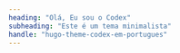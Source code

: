 ```yaml
---
heading: "Olá, Eu sou o Codex"
subheading: "Este é um tema minimalista" 
handle: "hugo-theme-codex-em-portugues"
---
```

